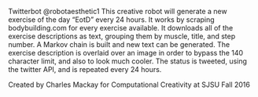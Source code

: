 Twitterbot @robotaesthetic1
This creative robot will generate a new exercise of the day “EotD” every 24 hours.
It works by scraping bodybuilding.com for every exercise available. 
It downloads all of the exercise descriptions as text, grouping them by muscle, title, and step number.
A Markov chain is built and new text can be generated.
The exercise description is overlaid over an image in order to bypass the 140 character limit, and also to look much cooler.
The status is tweeted, using the twitter API, and is repeated every 24 hours. 


Created by Charles Mackay for Computational Creativity at SJSU Fall 2016
